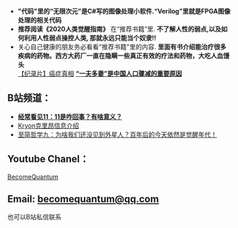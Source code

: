 * **"代码"里的“无限次元”是C#写的图像处理小软件.“Verilog”里就是FPGA图像处理的相关代码**
* **推荐阅读《2020人类觉醒指南》** 在“推荐书籍”里. **不了解人性的弱点,以及如何利用人性弱点操控人类, 那就永远只能当个奴隶!!**
* 关心自己健康的朋友务必看看"推荐书籍"里的内容. **里面有书介绍能治疗很多疾病的药物。西方大药厂一直在隐瞒一些真正有效的疗法和药物，大吃人血馒头**  
[【纪录片】癌症真相](https://www.bilibili.com/video/BV1Br4y1s772) 
[**“一夫多妻”是中国人口骤减的重要原因**](https://www.youtube.com/watch?v=2co0OtHqC7U)

## B站频道：
* [**经常看见11：11是咋回事？有啥意义？**](https://zhuanlan.zhihu.com/p/523746992) 
* [Kryon克里昂信息介绍](https://www.bilibili.com/video/BV1sf4y1f7Vr) 
* [至简哲学九：为啥我们还没见到外星人？百年后的今天依然是觉醒年代！](https://www.bilibili.com/video/BV1zL41147wt) 


## Youtube Chanel：

[BecomeQuantum](https://www.youtube.com/channel/UCvJH-Cp7SypXvJ-e0KSOo1A)

## Email: becomequantum@qq.com
也可以B站私信联系
